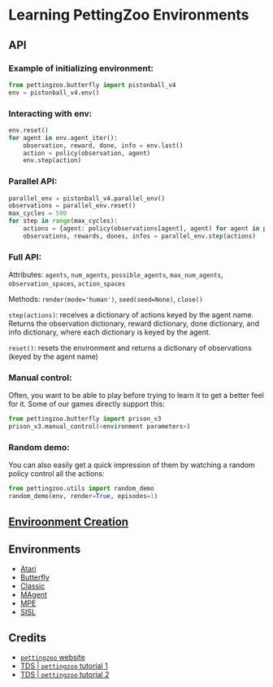 # Learning PettingZoo Environments

## API

### Example of initializing environment:

```python
from pettingzoo.butterfly import pistonball_v4
env = pistonball_v4.env()
```

### Interacting with env:

```python
env.reset()
for agent in env.agent_iter():
    observation, reward, done, info = env.last()
    action = policy(observation, agent)
    env.step(action)
```

### Parallel API:

```python
parallel_env = pistonball_v4.parallel_env()
observations = parallel_env.reset()
max_cycles = 500
for step in range(max_cycles):
    actions = {agent: policy(observations[agent], agent) for agent in parallel_env.agents}
    observations, rewards, dones, infos = parallel_env.step(actions)
```

### Full API:

Attributes: `agents`, `num_agents`, `possible_agents`, `max_num_agents`, `observation_spaces`, `action_spaces` 

Methods: `render(mode='human')`, `seed(seed=None)`, `close()` 

`step(actions)`: receives a dictionary of actions keyed by the agent name. 
Returns the observation dictionary, reward dictionary, done dictionary, and info dictionary, 
where each dictionary is keyed by the agent.

`reset()`: resets the environment and returns a dictionary of observations (keyed by the agent name)

### Manual control:

Often, you want to be able to play before trying to learn it to get a better feel for it. 
Some of our games directly support this:

```python
from pettingzoo.butterfly import prison_v3
prison_v3.manual_control(<environment parameters>)
```

### Random demo:

You can also easily get a quick impression of them by watching a random policy control all the actions:

```python
from pettingzoo.utils import random_demo
random_demo(env, render=True, episodes=1)
```

## [Enviroonment Creation](https://www.pettingzoo.ml/environment_creation)


## Environments

- [Atari](https://www.pettingzoo.ml/atari)
- [Butterfly](https://www.pettingzoo.ml/butterfly)
- [Classic](https://www.pettingzoo.ml/classic)
- [MAgent](https://www.pettingzoo.ml/magent)
- [MPE](https://www.pettingzoo.ml/mpe)
- [SISL](https://www.pettingzoo.ml/sisl)

## Credits

- [`pettingzoo` website](https://www.pettingzoo.ml/#)
- [TDS | `pettingzoo` tutorial 1](https://towardsdatascience.com/multi-agent-deep-reinforcement-learning-in-15-lines-of-code-using-pettingzoo-e0b963c0820b)
- [TDS | `pettingzoo` tutorial 2](https://towardsdatascience.com/using-pettingzoo-with-rllib-for-multi-agent-deep-reinforcement-learning-5ff47c677abd)







